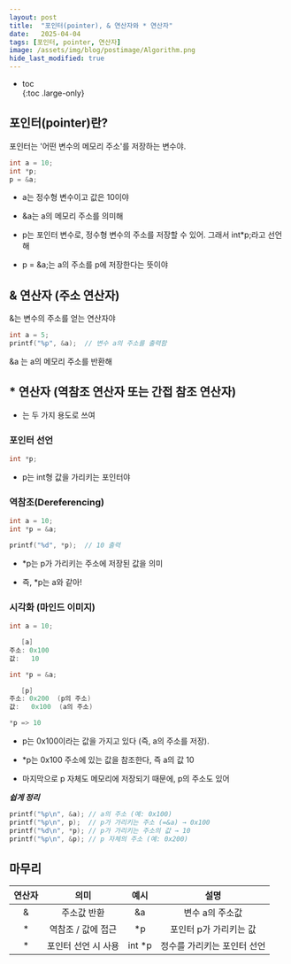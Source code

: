 ```yaml
---
layout: post
title:  "포인터(pointer), & 연산자와 * 연산자"
date:   2025-04-04
tags: [포인터, pointer, 연산자]
image: /assets/img/blog/postimage/Algorithm.png
hide_last_modified: true
---
```


* toc  
{:toc .large-only}

## 포인터(pointer)란?

포인터는 '어떤 변수의 메모리 주소'를 저장하는 변수야.

~~~c
int a = 10;
int *p;
p = &a;
~~~
- a는 정수형 변수이고 값은 10이야

- &a는 a의 메모리 주소를 의미해

- p는 포인터 변수로, 정수형 변수의 주소를 저장할 수 있어. 그래서 int*p;라고 선언해

- p = &a;는 a의 주소를 p에 저장한다는 뜻이야

## & 연산자 (주소 연산자)

&는 변수의 주소를 얻는 연산자야

~~~c
int a = 5;
printf("%p", &a);  // 변수 a의 주소를 출력함
~~~

&a 는 a의 메모리 주소를 반환해

## * 연산자 (역참조 연산자 또는 간접 참조 연산자)

* 는 두 가지 용도로 쓰여

### 포인터 선언

~~~c
int *p;
~~~

- p는 int형 값을 가리키는 포인터야

### 역참조(Dereferencing)

~~~c
int a = 10;
int *p = &a;

printf("%d", *p);  // 10 출력
~~~

- *p는 p가 가리키는 주소에 저장된 값을 의미

- 즉, *p는 a와 같아!

### 시각화 (마인드 이미지)

~~~csharp
int a = 10;

   [a]
주소: 0x100
값:   10

int *p = &a;

   [p]
주소: 0x200  (p의 주소)
값:   0x100  (a의 주소)

*p => 10
~~~

- p는 0x100이라는 값을 가지고 있다 (즉, a의 주소를 저장).

- *p는 0x100 주소에 있는 값을 참조한다, 즉 a의 값 10

- 마지막으로 p 자체도 메모리에 저장되기 때문에, p의 주소도 있어

***쉽게 정리***
~~~c
printf("%p\n", &a); // a의 주소 (예: 0x100)
printf("%p\n", p);  // p가 가리키는 주소 (=&a) → 0x100
printf("%d\n", *p); // p가 가리키는 주소의 값 → 10
printf("%p\n", &p); // p 자체의 주소 (예: 0x200)
~~~

## 마무리 

| 연산자 | 의미 | 예시 | 설명 |
|:---:|:---:|:---:|:---:|
| & | 주소값 반환 | &a | 변수 a의 주소값 |
| * | 역참조 / 값에 접근 | *p | 포인터 p가 가리키는 값 |
| * | 포인터 선언 시 사용 | int *p | 정수를 가리키는 포인터 선언 |
